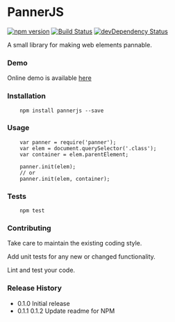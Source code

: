 PannerJS
========

[![npm version](https://badge.fury.io/js/pannerjs.svg)](https://badge.fury.io/js/pannerjs)
[![Build Status](https://travis-ci.org/selcher/panner.svg?branch=master)](https://travis-ci.org/selcher/panner)
<a href="https://david-dm.org/selcher/panner?type=dev"><img src="https://david-dm.org/selcher/panner/dev-status.svg" alt="devDependency Status"></a>

A small library for making web elements pannable.

### Demo

Online demo is available [here](https://selcher.github.io/panner/)

### Installation

```
	npm install pannerjs --save
```

### Usage

```
	var panner = require('panner');
	var elem = document.querySelector('.class');
	var container = elem.parentElement;

	panner.init(elem);
	// or
	panner.init(elem, container);
```

### Tests

```
	npm test
```

### Contributing

Take care to maintain the existing coding style.

Add unit tests for any new or changed functionality.

Lint and test your code.

### Release History

* 0.1.0 Initial release
* 0.1.1 0.1.2 Update readme for NPM